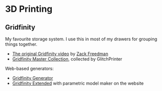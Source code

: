 # 3D Printing

## Gridfinity

My favourite storage system. I use this in most of my drawers for grouping things together.

- [The original Gridfinity video](https://www.youtube.com/watch?v=ra_9zU-mnl8) by [Zack Freedman](https://www.youtube.com/@ZackFreedman)
- [Gridfinity Master Collection](https://www.printables.com/model/242711-gridfinity-master-collection), collected by GlitchPrinter

Web-based generators:

- [Gridfinity Generator](https://gridfinity.perplexinglabs.com/)
- [Gridfinity Extended](https://makerworld.com/en/models/481168) with parametric model maker on the website
